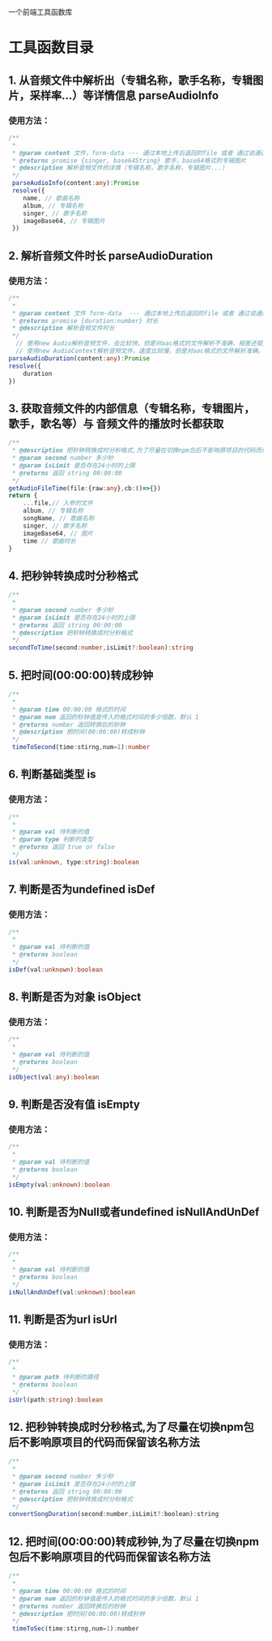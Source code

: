 一个前端工具函数库

# 工具函数目录

## 1. 从音频文件中解析出（专辑名称，歌手名称，专辑图片，采样率...）等详情信息 parseAudioInfo

### 使用方法：

```ts
/**
 * 
 * @param content 文件，form-data --- 通过本地上传后返回的file 或者 通过说通过<input type="file">返回的file
 * @returns promise {singer, base64String} 歌手，base64格式的专辑图片
 * @description 解析音频文件的详情（专辑名称，歌手名称，专辑图片...）
 */
 parseAudioInfo(content:any):Promise 
 resolve({
	name, // 歌曲名称
    album, // 专辑名称
    singer, // 歌手名称
    imageBase64, // 专辑图片
 })
```

## 2. 解析音频文件时长 parseAudioDuration

### 使用方法：

```ts
/**
 * 
 * @param content 文件 form-data  --- 通过本地上传后返回的file 或者 通过说通过<input type="file">返回的file
 * @returns promise {duration:number} 时长
 * @description 解析音频文件时长
 */
  // 使用new Audio解析音频文件，会比较快，但是对aac格式的文件解析不准确，相差还挺大
  // 使用new AudioContext解析音频文件，速度比较慢，但是对aac格式的文件解析准确。
parseAudioDuration(content:any):Promise
resolve({
    duration
})
```

## 3. 获取音频文件的内部信息（专辑名称，专辑图片，歌手，歌名等）与 音频文件的播放时长都获取

```ts
/**
 * @description 把秒钟转换成时分秒格式,为了尽量在切换npm包后不影响原项目的代码而保留该名称方法
 * @param second number 多少秒
 * @param isLimit 是否存在24小时的上限
 * @returns 返回 string 00:00:00
 */
getAudioFileTime(file:{raw:any},cb:()=>{})
return {
	...file,// 入参的文件
	album, // 专辑名称
	songName, // 歌曲名称
	singer, // 歌手名称
	imageBase64, // 图片
	time // 歌曲时长
}
```

## 4. 把秒钟转换成时分秒格式

```ts
/**
 * 
 * @param second number 多少秒
 * @param isLimit 是否存在24小时的上限
 * @returns 返回 string 00:00:00
 * @description 把秒钟转换成时分秒格式
 */
secondToTime(second:number,isLimit?:boolean):string
```

## 5. 把时间(00:00:00)转成秒钟

```ts
/**
 * 
 * @param time 00:00:00 格式的时间
 * @param num 返回的秒钟值是传入的格式时间的多少倍数，默认 1
 * @returns number 返回转换后的秒钟
 * @description 把时间(00:00:00)转成秒钟
 */
 timeToSecond(time:stirng,num=1):number
```

## 6. 判断基础类型 is

### 使用方法：

```ts
/**
 * 
 * @param val 待判断的值
 * @param type 判断的类型
 * @returns 返回 true or false
 */
is(val:unknown, type:string):boolean
```



## 7. 判断是否为undefined isDef

### 使用方法：

```ts
/**
 * 
 * @param val 待判断的值
 * @returns boolean
 */
isDef(val:unknown):boolean
```

## 8. 判断是否为对象 isObject 

### 使用方法：

```ts
/**
 * 
 * @param val 待判断的值
 * @returns boolean
 */
isObject(val:any):boolean
```

## 9. 判断是否没有值 isEmpty 

### 使用方法：

```ts
/**
 * 
 * @param val 待判断的值
 * @returns boolean
 */
isEmpty(val:unknown):boolean
```

## 10. 判断是否为Null或者undefined isNullAndUnDef 

### 使用方法：

```ts
/**
 * 
 * @param val 待判断的值
 * @returns boolean
 */
isNullAndUnDef(val:unknown):boolean
```

## 11. 判断是否为url isUrl 

### 使用方法：

```ts
/**
 * 
 * @param path 待判断的路径
 * @returns boolean
 */
isUrl(path:string):boolean
```



## 12. 把秒钟转换成时分秒格式,为了尽量在切换npm包后不影响原项目的代码而保留该名称方法 

```js
/**
 * 
 * @param second number 多少秒
 * @param isLimit 是否存在24小时的上限
 * @returns 返回 string 00:00:00
 * @description 把秒钟转换成时分秒格式
 */
convertSongDuration(second:number,isLimit?:boolean):string
```

## 12. 把时间(00:00:00)转成秒钟,为了尽量在切换npm包后不影响原项目的代码而保留该名称方法 

```js
/**
 * 
 * @param time 00:00:00 格式的时间
 * @param num 返回的秒钟值是传入的格式时间的多少倍数，默认 1
 * @returns number 返回转换后的秒钟
 * @description 把时间(00:00:00)转成秒钟
 */
 timeToSec(time:stirng,num=1):number
```

## 